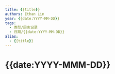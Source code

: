 ```yaml
---
title: {{title}}
authors: Ethan Lin
year: {{date:YYYY-MM-DD}}
tags:
  - 类型/周志记录  
  - 日期/{{date:YYYY-MM-DD}} 
alias:
  - {{title}}
---
```



# {{date:YYYY-MMM-DD}}

